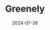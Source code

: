---  
layout: startup_page  
title: "Greenely"  
id: "greenely.com"  
permalink: "/greenelygreenely.com07262024/"  
website: "https://www.greenely.com/"  
funding_round: "Series A"  
funding_amount: "€8M"  
investors: "Korys"  
about: "Greenely is an energy management platform that integrates connected home assets (solar panels, EV chargers, batteries, heat pumps) with dynamic electricity tariffs and virtual power plant (VPP) technology. This helps households reduce energy bills and generate income by contributing to grid stability. The platform is expanding across the Nordic region."  
markets: "Energy, Cleantech, B2C, CleanTech, Energy, Energy Management, Software, Sustainability"  
hq: "Stockholm, Stockholm County, Sweden"  
founded_year: "2013"  
linkedin: "https://www.linkedin.com/company/greenely-ab"  
twitter: "https://twitter.com/greenely_ab"  
instagram: ""  
facebook: "https://www.facebook.com/greenely-ab-1432597703623820"  
crunchbase: "https://www.crunchbase.com/organization/greenely"  
pitchbook: "https://pitchbook.com/profiles/company/110731-69"  

date_display: "26-Jul-2024"  
date: "2024-07-26"

# SEO Optimization  
meta_title: "Greenely - Series A Funding (€8M)"  
meta_description: "Greenely, Greenely is an energy management platform that integrates connected home assets (solar panels, EV chargers, batteries, heat pumps) with dynamic electr..."  
meta_keywords: "Greenely, Energy, Cleantech, B2C, CleanTech, Energy, Energy Management, Software, Sustainability, Series A funding"  
canonical_url: "https://startup.projectstartups.com/greenelygreenely.com07262024/"  
---